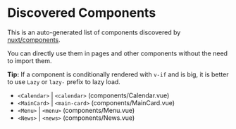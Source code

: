 # Discovered Components

This is an auto-generated list of components discovered by [nuxt/components](https://github.com/nuxt/components).

You can directly use them in pages and other components without the need to import them.

**Tip:** If a component is conditionally rendered with `v-if` and is big, it is better to use `Lazy` or `lazy-` prefix to lazy load.

- `<Calendar>` | `<calendar>` (components/Calendar.vue)
- `<MainCard>` | `<main-card>` (components/MainCard.vue)
- `<Menu>` | `<menu>` (components/Menu.vue)
- `<News>` | `<news>` (components/News.vue)
